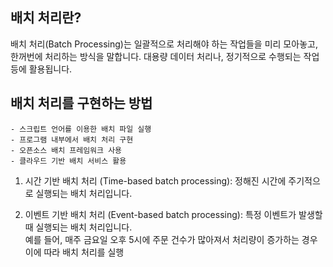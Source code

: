 ## 배치 처리란?

배치 처리(Batch Processing)는 일괄적으로 처리해야 하는 작업들을 미리 모아놓고, 
한꺼번에 처리하는 방식을 말합니다. 대용량 데이터 처리나, 정기적으로 수행되는 작업 등에 활용됩니다.

## 배치 처리를 구현하는 방법

    - 스크립트 언어를 이용한 배치 파일 실행
    - 프로그램 내부에서 배치 처리 구현
    - 오픈소스 배치 프레임워크 사용
    - 클라우드 기반 배치 서비스 활용


1. 시간 기반 배치 처리 (Time-based batch processing): 정해진 시간에 주기적으로 실행되는 배치 처리입니다. 

2. 이벤트 기반 배치 처리 (Event-based batch processing): 특정 이벤트가 발생할 때 실행되는 배치 처리입니다. 
<br/> 예를 들어, 매주 금요일 오후 5시에 주문 건수가 많아져서 처리량이 증가하는 경우 이에 따라 배치 처리를 실행
